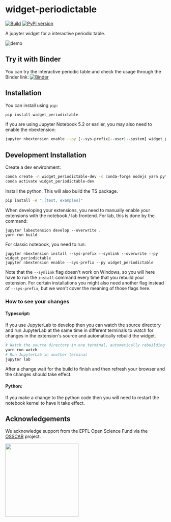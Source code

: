 
# widget-periodictable

[![Build](https://github.com/osscar-org/widget-periodictable/actions/workflows/build.yml/badge.svg?branch=develop)](https://github.com/osscar-org/widget-periodictable/actions/workflows/build.yml)
[![PyPI version](https://badge.fury.io/py/widget-periodictable.svg)](https://badge.fury.io/py/widget-periodictable)

A jupyter widget for a interactive periodic table.

![demo](binder/demo.gif)

## Try it with Binder

You can try the interactive periodic table
and check the usage through the Binder link:
[![Binder](https://mybinder.org/badge_logo.svg)](https://mybinder.org/v2/gh/osscar-org/widget-periodictable/develop?urlpath=%2Fvoila%2Frender%2Fexamples%2Fintroduction.ipynb)

## Installation

You can install using `pip`:

```bash
pip install widget_periodictable
```

If you are using Jupyter Notebook 5.2 or earlier, you may also need to enable
the nbextension:
```bash
jupyter nbextension enable --py [--sys-prefix|--user|--system] widget_periodictable
```

## Development Installation

Create a dev environment:
```bash
conda create -n widget_periodictable-dev -c conda-forge nodejs yarn python jupyterlab
conda activate widget_periodictable-dev
```

Install the python. This will also build the TS package.
```bash
pip install -e ".[test, examples]"
```

When developing your extensions, you need to manually enable your extensions with the
notebook / lab frontend. For lab, this is done by the command:

```
jupyter labextension develop --overwrite .
yarn run build
```

For classic notebook, you need to run:

```
jupyter nbextension install --sys-prefix --symlink --overwrite --py widget_periodictable
jupyter nbextension enable --sys-prefix --py widget_periodictable
```

Note that the `--symlink` flag doesn't work on Windows, so you will here have to run
the `install` command every time that you rebuild your extension. For certain installations
you might also need another flag instead of `--sys-prefix`, but we won't cover the meaning
of those flags here.

### How to see your changes
#### Typescript:
If you use JupyterLab to develop then you can watch the source directory and run JupyterLab at the same time in different
terminals to watch for changes in the extension's source and automatically rebuild the widget.

```bash
# Watch the source directory in one terminal, automatically rebuilding when needed
yarn run watch
# Run JupyterLab in another terminal
jupyter lab
```

After a change wait for the build to finish and then refresh your browser and the changes should take effect.

#### Python:
If you make a change to the python code then you will need to restart the notebook kernel to have it take effect.

## Acknowledgements

We acknowledge support from the EPFL Open Science Fund via the [OSSCAR](http://www.osscar.org) project.

<img src='http://www.osscar.org/wp-content/uploads/2019/03/OSSCAR-logo.png' width='230'>
